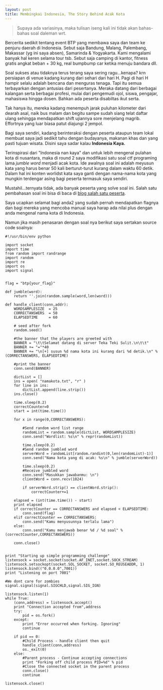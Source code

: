 ```yaml
---
layout: post
title: Membingkai Indonesia, The Story Behind Acak Kota
---
```


>Supaya ada variasinya, maka tulisan iseng kali ini tidak akan bahas-bahas soal daleman wrt.

Bercerita sedikit tentang event BTP yang membawa saya dan team ke penjuru daerah di Indonesia. Sebut saja Bandung, Malang, Palembang, Makassar (yg ini saya absen), Samarinda & Yogyakarta. Kami mengalami banyak hal keren selama tour tsb. Sebut saja camping di kantor, fitness gratis angkat beban + 30 kg, real bumpbump car ketika menuju bandara dll.

Soal sukses atau tidaknya terus terang saya sering ragu...kenapa? krn persiapan di venue kadang kurang dari sehari dari hari H. Pagi di hari H hampir selalu adalah bencana dan menguras tenaga. Tapi itu semua terbayarkan dengan antusias dari pesertanya. Meraka datang dari berbagai kalangan serta berbagai profesi, mulai dari pengemudi ojol, siswa, pengajar, mahasiswa hingga dosen. Bahkan ada peserta disabiltas ikut serta. 

Tak hanya itu, mereka kadang menempuh jarak puluhan kilometer dari dearah asal, naik bus malam dan begitu sampe sudah siang telat daftar ulang sehingga mendapatkan shift ujiannya sore menjelang magrib. Effortnya yang luar biasa patut diajungi 2 jempol.

Bagi saya sendiri, kadang berinteraksi dengan peserta ataupun team lokal membuat saya jadi sedikit tahu dengan budayanya, makanan khas dan yang pasti tujuan wisata. Disini saya sadar kalau __Indonesia Kaya.__

Terinspirasi dari "Indonesia nan kaya" dan untuk lebih mengenal pulahan kota di nusantara, maka di round 2 saya modifikasi satu soal ctf programing lama _jumble word_ menjadi acak kota. Ide awalnya soal ini adalah meyusun kata yang harus benar 50 kali berturut-turut kurang dalam waktu 60 detik. Dalam hal ini konten worlidst kata saya ganti dengan nama-nama kota yang mungkin terdengar asing bagi peserta termasuk saya sendiri.

Mustahil...ternyata tidak, ada banyak peserta yang solve soal ini. Salah satu pembahasan soal ini bisa di baca di [blog salah satu peserta](https://bayufedra.wordpress.com/2018/05/05/write-up-ctf-born-to-protect-kategori-programming/). 

Saya ucapkan selamat bagi anda2 yang sudah pernah mendapatkan flagnya dan bagi mereka yang mencoba manual saya harap ada nilai plus dengan anda mengenal nama kota di Indonesia.

Namun jika masih penasaran dengan soal nya berikut saya sertakan source code soalnya:

```
#!/usr/bin/env python

import socket
import time
from random import randrange
import random
import re
import os
import signal


flag = "btp{your_flag}"

def jumble(word):
	return ''.join(random.sample(word,len(word)))  	

def handle_client(conn,addr):
	WORDSAMPLESIZE 	= 25
	CORRECTANSWERS 	= 50
	ELAPSEDTIME 	= 60

	# seed after fork
	random.seed()

	#the banner that the players are greeted with
	BANNER = "\t\tSelamat datang di server Teka Teki Sulit.\n\t\t"
	BANNER += "="*40
	BANNER += "\n[+] susun %d nama kota ini kurang dari %d detik.\n" % (CORRECTANSWERS, ELAPSEDTIME)	

	#print the banner
	conn.send(BANNER)

	dictList = []
	ins = open( "namakota.txt", "r" )
	for line in ins:
		dictList.append(line.strip())
	ins.close()

	time.sleep(0.2)
	correctCounter=0
	start = int(time.time())

	for x in range(0,CORRECTANSWERS):
		
		#Send random word list range
		randomList = random.sample(dictList, WORDSAMPLESIZE)
		conn.send("Wordlist: %s\n" % repr(randomList))
		
		time.sleep(0.2)
		#Send random jumbled word
		serverWord = randomList[random.randint(0,len(randomList)-1)]
		conn.send("Nama kota yang di acak: %s\n" % jumble(serverWord))
		
		time.sleep(0.2)
		#Receive jumbled word
		conn.send("Masukkan jawabanmu: \n")
		clientWord = conn.recv(1024)
		
		if serverWord.strip() == clientWord.strip():
			correctCounter+=1
	
	elapsed = (int(time.time()) - start)
	print elapsed
	if correctCounter == CORRECTANSWERS and elapsed < ELAPSEDTIME:
		conn.send(flag)
	elif correctCounter == CORRECTANSWERS:
		conn.send("Kamu menyusunnya terlalu lama")
	else:
		conn.send("Kamu menjawab benar %d / %d soal" % (correctCounter,CORRECTANSWERS))
				
	conn.close()


print "Starting up simple programming challenge"
listensock = socket.socket(socket.AF_INET,socket.SOCK_STREAM)
listensock.setsockopt(socket.SOL_SOCKET, socket.SO_REUSEADDR, 1)
listensock.bind(("0.0.0.0",7001))
print "Listening on port 7001"

#We dont care for zombies
signal.signal(signal.SIGCHLD,signal.SIG_IGN)

listensock.listen(1)
while True:
    (conn,address) = listensock.accept()
    print "Connection accepted from",address
    try:
        pid = os.fork()
    except:
        print "Error occurred when forking. Ignoring"
        continue
        
    if pid == 0:
        #Child Process - handle client then quit
        handle_client(conn,address)
        os._exit(0)
    else:
        #Parent process - Continue accepting connections
        print "Forking off child process PID=%d" % pid
        #Close the connected socket in the parent process
        conn.close()
        continue

listensock.close()
```


